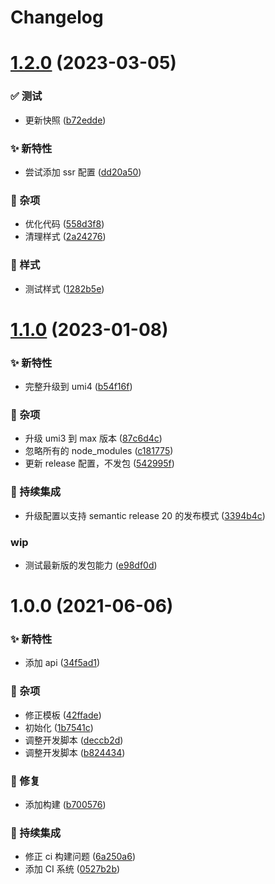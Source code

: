 # Changelog

# [1.2.0](https://github.com/arvinxx/umi-simple-web-template/compare/v1.1.0...v1.2.0) (2023-03-05)


### ✅ 测试

* 更新快照 ([b72edde](https://github.com/arvinxx/umi-simple-web-template/commit/b72edde))


### ✨ 新特性

* 尝试添加 ssr 配置 ([dd20a50](https://github.com/arvinxx/umi-simple-web-template/commit/dd20a50))


### 🎫 杂项

* 优化代码 ([558d3f8](https://github.com/arvinxx/umi-simple-web-template/commit/558d3f8))
* 清理样式 ([2a24276](https://github.com/arvinxx/umi-simple-web-template/commit/2a24276))


### 💄 样式

* 测试样式 ([1282b5e](https://github.com/arvinxx/umi-simple-web-template/commit/1282b5e))

# [1.1.0](https://github.com/arvinxx/umi-simple-web-template/compare/v1.0.0...v1.1.0) (2023-01-08)


### ✨ 新特性

* 完整升级到 umi4 ([b54f16f](https://github.com/arvinxx/umi-simple-web-template/commit/b54f16f))


### 🎫 杂项

* 升级 umi3 到 max 版本 ([87c6d4c](https://github.com/arvinxx/umi-simple-web-template/commit/87c6d4c))
* 忽略所有的 node_modules ([c181775](https://github.com/arvinxx/umi-simple-web-template/commit/c181775))
* 更新 release 配置，不发包 ([542995f](https://github.com/arvinxx/umi-simple-web-template/commit/542995f))


### 🔧 持续集成

* 升级配置以支持 semantic release 20 的发布模式 ([3394b4c](https://github.com/arvinxx/umi-simple-web-template/commit/3394b4c))


### wip

* 测试最新版的发包能力 ([e98df0d](https://github.com/arvinxx/umi-simple-web-template/commit/e98df0d))

# 1.0.0 (2021-06-06)


### ✨ 新特性

* 添加 api ([34f5ad1](https://github.com/arvinxx/umi-simple-web-template/commit/34f5ad1))


### 🎫 杂项

* 修正模板 ([42ffade](https://github.com/arvinxx/umi-simple-web-template/commit/42ffade))
* 初始化 ([1b7541c](https://github.com/arvinxx/umi-simple-web-template/commit/1b7541c))
* 调整开发脚本 ([deccb2d](https://github.com/arvinxx/umi-simple-web-template/commit/deccb2d))
* 调整开发脚本 ([b824434](https://github.com/arvinxx/umi-simple-web-template/commit/b824434))


### 🐛 修复

* 添加构建 ([b700576](https://github.com/arvinxx/umi-simple-web-template/commit/b700576))


### 🔧 持续集成

* 修正 ci 构建问题 ([6a250a6](https://github.com/arvinxx/umi-simple-web-template/commit/6a250a6))
* 添加 CI 系统 ([0527b2b](https://github.com/arvinxx/umi-simple-web-template/commit/0527b2b))
